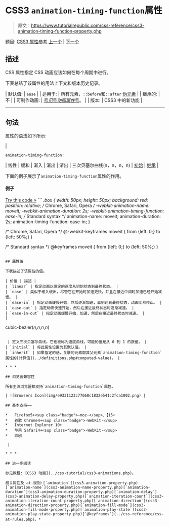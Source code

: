 # CSS3 `animation-timing-function`属性

> 原文：<https://www.tutorialrepublic.com/css-reference/css3-animation-timing-function-property.php>

题目: [CSS3 属性参考](css3-properties.php) [上一个](css3-animation-play-state-property.php) | [下一个](css3-backface-visibility-property.php)

## 描述

CSS 属性指定 CSS 动画应该如何在每个周期中进行。

下表总结了该属性的用法上下文和版本历史记录。

| 默认值: | `ease` |
| 适用于: | 所有元素，`::before`和`::after` [伪元素](../css-tutorial/css-pseudo-elements.php#pseudo-elements) |
| 继承的: | 不 |
| 可制作动画: | [号*见*号*动图属性*号](css-animatable-properties.php)。 |
| 版本: | CSS3 中的新功能 |

* * *

## 句法

属性的语法如下所示:

| 

```
animation-timing-function: 
```

 | 线性 &#124; 缓和 &#124; 渐入 &#124; 渐出 &#124; 渐出 &#124; 三次贝塞尔曲线(n，n，n，n) &#124; [初始](../definitions.php#initial) &#124; [继承](../definitions.php#inherit) |

下面的例子展示了`animation-timing-function`属性的作用。

#### 例子

[Try this code »](../codelab.php?topic=css3&file=animation-timing-function-property "Try this code using online Editor") *```
.box {
    width: 50px;
    height: 50px;
    background: red;
    position: relative;
    /* Chrome, Safari, Opera */
    -webkit-animation-name: moveit;
    -webkit-animation-duration: 2s;
    -webkit-animation-timing-function: ease-in;
    /* Standard syntax */
    animation-name: moveit;
    animation-duration: 2s;
    animation-timing-function: ease-in;
}

/* Chrome, Safari, Opera */
@-webkit-keyframes moveit {
    from {left: 0;}
    to {left: 50%;}
}

/* Standard syntax */
@keyframes moveit {
    from {left: 0;}
    to {left: 50%;}
}
```*  ** * *

## 属性值

下表描述了该属性的值。

| 价值 | 描述 |
| `linear` | 指定动画以恒定的速度从初始状态到最终状态。 |
| `ease` | 类似于缓入缓出，尽管它在开始时加速更快，并且在接近中间时加速已经开始减慢。 |
| `ease-in` | 指定动画缓慢开始，然后逐渐加速，直到达到最终状态，动画突然停止。 |
| `ease-out` | 指定动画快速开始，然后在接近最终状态时逐渐减速。 |
| `ease-in-out` | 指定动画缓慢开始，加速，然后在接近最终状态时减速。 |
| 

```
cubic-bezier(*n*,*n*,*n*,*n*) 
```

 | 定义三次贝塞尔曲线。它也被称为速度曲线。可能的值是从 0 到 1 的数值。 |
| `initial` | 将此属性设置为其默认值。 |
| `inherit` | 如果指定的话，关联的元素取其父元素`animation-timing-function`属性的[计算值](../definitions.php#computed-value)。 |

* * *

## 浏览器兼容性

所有主流浏览器都支持`animation-timing-function`属性。

| ![Browsers Icon](img/e9331123c77668c1832e541c2fca1002.png) | 

## 基本支持——

*   Firefox5+<sup class="badge">—moz-</sup>、【15+
*   谷歌 Chrome4+<sup class="badge">-WebKit-</sup>
*   Internet Explorer 10+
*   苹果 Safari4+<sup class="badge">-WebKit-</sup>
*   歌剧

 |

* * *

## 进一步阅读

参见教程: [CSS3 动画](../css-tutorial/css3-animations.php)。

相关属性及 at-规则:[`animation`](css3-animation-property.php)[`animation-name`](css3-animation-name-property.php)[`animation-duration`](css3-animation-duration-property.php)[`animation-delay`](css3-animation-delay-property.php)[`animation-iteration-count`](css3-animation-iteration-count-property.php)[`animation-direction`](css3-animation-direction-property.php)[`animation-fill-mode`](css3-animation-fill-mode-property.php)[`animation-play-state`](css3-animation-play-state-property.php)[`@keyframes`](../css-reference/css-at-rules.php)。*